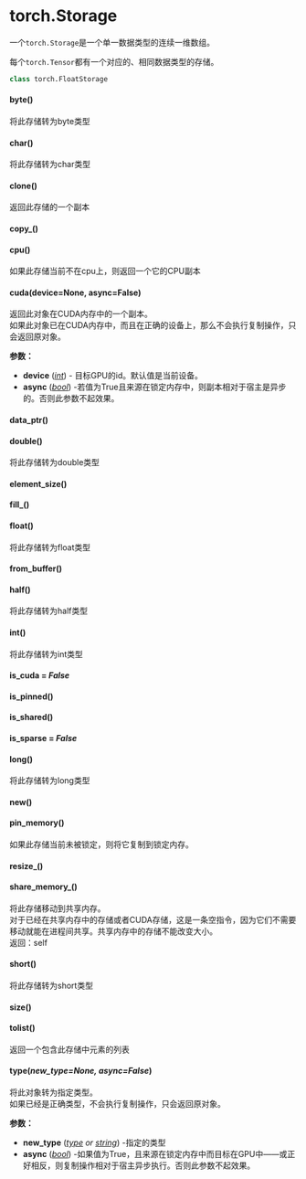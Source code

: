 # torch.Storage

一个`torch.Storage`是一个单一数据类型的连续一维数组。

每个`torch.Tensor`都有一个对应的、相同数据类型的存储。

```python
class torch.FloatStorage
```

#### byte()  
将此存储转为byte类型

#### char()  
将此存储转为char类型

#### clone()  
返回此存储的一个副本

#### copy_()  

#### cpu()  
如果此存储当前不在cpu上，则返回一个它的CPU副本

#### cuda(device=None, async=False)
返回此对象在CUDA内存中的一个副本。  
如果此对象已在CUDA内存中，而且在正确的设备上，那么不会执行复制操作，只会返回原对象。
  
**参数：**

- **device** (*[int]()*) - 目标GPU的id。默认值是当前设备。
- **async** (*[bool]()*) -若值为True且来源在锁定内存中，则副本相对于宿主是异步的。否则此参数不起效果。

#### data_ptr()

#### double()
将此存储转为double类型

#### element_size()

#### fill_()

#### float()
将此存储转为float类型

#### from_buffer()

#### half()
将此存储转为half类型

#### int()
将此存储转为int类型

#### is_cuda = *False* 

#### is_pinned()

#### is_shared()

#### is_sparse = *False*

#### long()
将此存储转为long类型

#### new()  

#### pin_memory()  
如果此存储当前未被锁定，则将它复制到锁定内存。

#### resize_()

#### share_memory_()
将此存储移动到共享内存。  
对于已经在共享内存中的存储或者CUDA存储，这是一条空指令，因为它们不需要移动就能在进程间共享。共享内存中的存储不能改变大小。  
返回：self

#### short()
将此存储转为short类型  

#### size()

#### tolist()  
返回一个包含此存储中元素的列表

#### type(*new_type=None, async=False*)  
将此对象转为指定类型。  
如果已经是正确类型，不会执行复制操作，只会返回原对象。  

**参数：**  

- **new_type** (*[type]() or [string]()*) -指定的类型
- **async** (*[bool]()*)  -如果值为True，且来源在锁定内存中而目标在GPU中——或正好相反，则复制操作相对于宿主异步执行。否则此参数不起效果。
